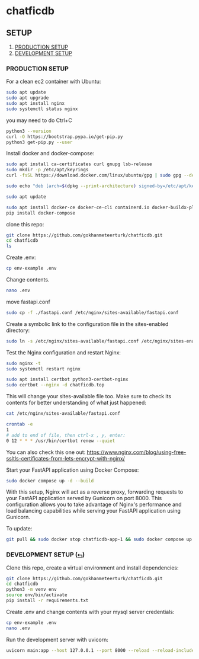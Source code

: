 # chatficdb


## SETUP

1. [PRODUCTION SETUP](#production-setup)
2. [DEVELOPMENT SETUP](#development-setup-)

### PRODUCTION SETUP

For a clean ec2 container with Ubuntu:

```bash
sudo apt update
sudo apt upgrade
sudo apt install nginx
sudo systemctl status nginx
```

you may need to do Ctrl+C

```bash
python3 --version
curl -O https://bootstrap.pypa.io/get-pip.py
python3 get-pip.py --user
```

Install docker and docker-compose:

```bash
sudo apt install ca-certificates curl gnupg lsb-release
sudo mkdir -p /etc/apt/keyrings
curl -fsSL https://download.docker.com/linux/ubuntu/gpg | sudo gpg --dearmor -o /etc/apt/keyrings/docker.gpg

sudo echo "deb [arch=$(dpkg --print-architecture) signed-by=/etc/apt/keyrings/docker.gpg] https://download.docker.com/linux/ubuntu $(lsb_release -cs) stable" | sudo tee /etc/apt/sources.list.d/docker.list > /dev/null

sudo apt update

sudo apt install docker-ce docker-ce-cli containerd.io docker-buildx-plugin docker-compose-plugin
pip install docker-compose
```

clone this repo:

```bash
git clone https://github.com/gokhanmeteerturk/chatficdb.git
cd chatficdb
ls
```

Create .env:

```bash
cp env-example .env
```

Change contents.

```bash
nano .env
```

move fastapi.conf

```bash
sudo cp -f ./fastapi.conf /etc/nginx/sites-available/fastapi.conf
```

Create a symbolic link to the configuration file in the sites-enabled
directory:

```bash
sudo ln -s /etc/nginx/sites-available/fastapi.conf /etc/nginx/sites-enabled/
```

Test the Nginx configuration and restart Nginx:

```bash
sudo nginx -t
sudo systemctl restart nginx
```

```bash
sudo apt install certbot python3-certbot-nginx
sudo certbot --nginx -d chatficdb.top
```

This will change your sites-available file too. Make sure to check its contents
for better understanding of what just happened:

```bash
cat /etc/nginx/sites-available/fastapi.conf
```

```bash
crontab -e
1
# add to end of file, then ctrl-x , y, enter:
0 12 * * * /usr/bin/certbot renew --quiet
```

You can also check this one out:
https://www.nginx.com/blog/using-free-ssltls-certificates-from-lets-encrypt-with-nginx/

Start your FastAPI application using Docker Compose:

```bash
sudo docker compose up -d --build
```

With this setup, Nginx will act as a reverse proxy, forwarding requests to your
FastAPI application served by Gunicorn on port 8000. This configuration allows
you to take advantage of Nginx's performance and load balancing capabilities
while serving your FastAPI application using Gunicorn.

To update:

```bash
git pull && sudo docker stop chatficdb-app-1 && sudo docker compose up -d --build
```

### DEVELOPMENT SETUP ([⮢](#setup))
Clone this repo, create a virtual environment and install dependencies:
```bash
git clone https://github.com/gokhanmeteerturk/chatficdb.git
cd chatficdb
python3 -m venv env
source env/bin/activate
pip install -r requirements.txt
```

Create .env and change contents with your mysql server credentials:

```bash
cp env-example .env
nano .env
```
Run the development server with uvicorn:
```bash
uvicorn main:app --host 127.0.0.1 --port 8000 --reload --reload-include '*.html'
```
